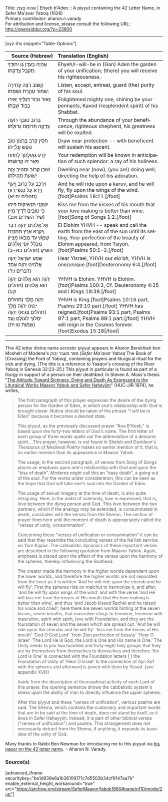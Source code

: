 <html>
<head></head>
<body>
Title: אֶהְיֶה בְּעֵדֶן | Ehyeh b'Aden :: A piyyut containing the 42 Letter Name, in Sefer Ma'avar Yaboq (1626)<br />
Primary contributor: aharon.n.varady<br />
For attribution and license, please consult the following URL: <a href="http://opensiddur.org/?p=23800">http://opensiddur.org/?p=23800</a>
<p />
<hr />

[xyz-ihs snippet="Table-Options"]<table style="margin-left: auto; margin-right: auto;" class="draggable">
<thead><tr><th id="x" style="text-align: right;">Source (Hebrew)</th><th style="text-align: left;">Translation (English)</th></tr></thead>
<tbody>
<tr><td style="vertical-align:top;">
<div class="liturgy" lang="he">
אֶהְיֶה בְּעֵדֶן 
גַן יִחוּדֶךָ 
תְּקַבֵּל צִדְקָתוֹ:
</span></div></td>
 
<td style="vertical-align:top;">
<div class="english" lang="en">
Ehyeh/I-will-be in (Gan) Aden
the garden of your unification;
(there) you will receive his righteousness.
</div></td></tr>


<tr><td style="vertical-align:top;">
<div class="liturgy" lang="he">
קְשׁוֹב רְצֵה 
עֲתִירָה שְׁמוֹר 
טַהֲרַת נִשְׁמָתוֹ:
</span></div></td>
 
<td style="vertical-align:top;">
<div class="english" lang="en">
Listen, accept,
entreat, guard
(the) purity of his soul.
</div></td></tr>


<tr><td style="vertical-align:top;">
<div class="liturgy" lang="he">
נָאוֹר גִבּוֹר 
דְגָלֶיךָ יֳאִירוּ
כְּבוֹד שִׁבְתּוֹ׃ 
</span></div></td>
 
<td style="vertical-align:top;">
<div class="english" lang="en">
Enlightened mighty one,
shining be your pennants,
Kavod (resplendent spirit) of his Shabbat.
</div></td></tr>


<tr><td style="vertical-align:top;">
<div class="liturgy" lang="he">
בְּרוֹב טוּבְךָ 
רוֹעֶה צְדָקָה 
תְּרוֹמֵם גְדוּלָתוֹ׃
</span></div></td>
 
<td style="vertical-align:top;">
<div class="english" lang="en">
Through the abundance of your beneficence,
righteous shepherd,
his greatness will be exalted.
</div></td></tr>


<tr><td style="vertical-align:top;">
<div class="liturgy" lang="he">
חָסִין קָרֵב 
בִּרְצוֹן טוֺב 
נוֹפֶשׁ עֲלִיָיתוֹ׃
</span></div></td>
 
<td style="vertical-align:top;">
<div class="english" lang="en">
Draw near protection --
with beneficent will
sustain his ascent.
</div></td></tr>


<tr><td style="vertical-align:top;">
<div class="liturgy" lang="he">
יִוָדַע גְאוּלָתְךָ 
לַחְזוֹת פְּאֵר 
זִיו קְדוּשָׁתוֹ׃
</span></div></td>
 
<td style="vertical-align:top;">
<div class="english" lang="en">
Your redemption will be known
in anticipation of such splendor:
a ray of his holiness.
</div></td></tr>


<tr><td style="vertical-align:top;">
<div class="liturgy" lang="he">
שׁוֹכֵן קָרוֹב 
וּמֵטִיב צַוֵה 
יְשׁוּעַת תְּהִילָתוֹ׃
</span></div></td>
 
<td style="vertical-align:top;">
<div class="english" lang="en">
Dwelling near (now),
(you are) doing well, directing
the help of his adoration.
</div></td></tr>


<tr><td style="vertical-align:top;">
<div class="liturgy" lang="he">
וַיִרְכַּב עַל כְּרוּב וַיָעֹף וַיֵדֶא עַל כַּנְפֵי רוּחַ׃ <span class="citation">(תהלים יח:יא)</span>
</span></div></td>
 
<td style="vertical-align:top;">
<div class="english" lang="en">
And he will ride upon a keruv, and he will fly, fly upon the wings of the wind.[foot]Psalms 18:11.[/foot]
</div></td></tr>


<tr><td style="vertical-align:top;">
<div class="liturgy" lang="he">
יִשְׁקֵנִי מִנְשִיקוֹת פִּיהוּ כִּי טוֹבִים דֹדֶיךָ מִיָיִן׃ <span class="citation">(שיר השירים א:ב)</span>
</span></div></td>
 
<td style="vertical-align:top;">
<div class="english" lang="en">
Kiss me from the kisses of his mouth that your love making is better than wine.[foot]Song of Songs 1:2.[/foot]
</div></td></tr>


<tr><td style="vertical-align:top;">
<div class="liturgy" lang="he">
אֵל אֱלֹהִים יְהוָֹה דִבֶּר וַיִקְרָא אָרֶץ מִמִזְרַח שֶׁמֶשׁ עַד מְבֹאוֹ׃ 
מִצִיוֹן מִכְלַל יוֹפִי אֱלֹהִים הוֹפִיעַ׃ <span class="citation">(תהלים נ:א-ב)</span>
</span></div></td>
 
<td style="vertical-align:top;">
<div class="english" lang="en">
El Elohim YHVH -- speak and call the earth from the east of the sun until its setting.
Your perfection of the beauty of Elohim appeared, from Tsiyon. [foot]Psalms 50:1-2.[/foot]
</div></td></tr>


<tr><td style="vertical-align:top;">
<div class="liturgy" lang="he">
שְׁמַע יִשְׂרָאֵל יְהוָֹה אֱלֹהֵינוּ יְהוָֹה אֶחָד׃ <span class="citation">(דברים ו:ד)</span>
</span></div></td>
 
<td style="vertical-align:top;">
<div class="english" lang="en">
Hear Yisrael, YHVH our <em>elo'ah</em>, YHVH is one/unique.[foot]Deuteronomy 6:4.[/foot]
</div></td></tr>


<tr><td style="vertical-align:top;">
<div class="liturgy" lang="he">
יְהוָֹה הוּא אֱלֹהִים׃ יְהוָֹה הוּא אֱלֹהִים׃ <span class="citation">(תהלים ק:ג)</span>
</span></div></td>
 
<td style="vertical-align:top;">
<div class="english" lang="en">
YHVH is Elohim. YHVH is Elohim.[foot]Psalms 100:3, Cf. Deuteronomy 4:35 and I Kings 18:39.[/foot]
</div></td></tr>


<tr><td style="vertical-align:top;">
<div class="liturgy" lang="he">
יְהוָֹה מֶלֶךְ <span class="citation">(תהלים י:טז)</span> יְהוָֹה מָלָךְ <span class="citation">(תהלים צג:א)</span> יְהוָֹה יִמְלוֹךְ לְעוֹלָם וָעֶד׃ <span class="citation">(שמות טו:יח)</span>
</span></div></td>
 
<td style="vertical-align:top;">
<div class="english" lang="en">
YHVH is King.[foot]Psalms 10:16 part, Psalms 29:10 part.[/foot] YHVH has reigned.[foot]Psalms 93:1 part, Psalms 97:1 part, Psalms 99:1 part.[/foot] YHVH will reign in the Cosmos forever.[foot]Exodus 15:18[/foot]
</div></td></tr>
</tbody></table>

<hr />

This 42 letter divine name acrostic piyyut appears in Aharon Berekhiah ben Mosheh of Modena's <span class="hebrew" lang="he">ספר מעבר יבוק</span> (<em>Sefer Ma'avar Yaboq</em> The Book of [Crossing] the Ford of Yaboq), containing prayers and liturgical ritual for the sick and dying. (The title is a reference to Yaaqov's crossing of the River Yaboq in Genesis 32:23–25.) This piyyut in particular is found as part of a liturgy in support of a person on their deathbed. In Steven A. Moss's thesis "<a href="https://www.jewish-funerals.org/index.php?q=attitude-toward-sickness-dying-and-death-expressed-liturgical-works-maavor-yabok-and-sefer-hahayiim-0">The Attitude Toward Sickness, Dying and Death As Expressed in the Liturgical Works Maavor Yabok and Sefer Hahayiim</a>" (HUC-JIR 1974), he  writes, 

<blockquote>The first paragraph of this prayer expresses the desire of the dying person for the Garden of Eden, in which one's relationship with God is brought closer. Notice should be taken of the phrase "I will be in Eden" because it becomes a desired state.

This piyyut, as the previously discussed prayer "Ana B'Koaḥ," is based upon the forty-two letters of God's name. The first letter of each group of three words spells out the abbreviation of a demonic spirit....This prayer, however, is not found in Sheloh and Davidson's <em>Thesaurus of Medieval Poetry</em> makes no earlier mention of it, that is, no earlier mention than its appearance in Maavor Yabok.

The usage, in the second paragraph, of verses from Song of Songs places an emphasis upon one's relationship with God and upon the "kiss of death". Moderns might call this an "easy death", a going out of the soul.  For the works under consideration, this can be seen as the hope that God will take one's soul into the Garden of Eden.

The usage of sexual imagery at the time of death, is also quite intriguing. Here, in the midst of solemnity, love is expressed, that is, love between the dying person and God. This love between the two partners, which if the analogy may be extended, is consummated in death, concludes with the verses from the Sheron. The section of prayer from here until the moment of death is appropriately called the "verses of unity, consummation".

Concerning these "verses of unification or consummation" it can be said that they resemble the concluding verses of the Ne'ilah service on Yom Kippur. The cabbalistic dynamics of these important verses are described in the following quotation from Maavor Yabok. Again, emphasis is placed upon the effect of the verses upon the harmony of the spheres, thereby influencing the Godhead.

The creator made the harmony in the higher worlds dependent upon the lower worlds, and therefore the higher worlds are not separated from the lover as it is written 'And he will ride upon the cherub and he will fly'.  First the spheres ride on malchut to harmonize it, and after, 'and he will fly upon wings of the wind' and with the verse 'and He will kiss me from the kisses of His mouth that His love making is better than wine', and thus 'and Jacob kissed Rachel and he raised his voice and cried'; here there are seven worlds hinting at the seven kisses, seven breaths, that masculine clings to feminine, feminine with masculine, spirit with spirit, love with Foundation, and they are the foundation of seven and the seven which are spread out. 'And he will ride upon the cherubs and he will fly' 'kiss me from the kisses of His mouth' 'God O God Lord' 'from Zion perfection of beauty' 'Hear O Israel' 'The Lord He is God, the Lord is One and His name is One.' The Unity needs to join two hundred and forty-eight holy groups that they are by themselves from themselves to themselves and therefore 'the Lord is One' is connected with the Foundation letters [ ] the Foundation of Unity of 'Hear O Israel' Is the connection of Ayn Sof with the spheres and afterward is joined with them by Yesod. (see appendix XVIII)

Aside from the description of theosophical activity of each Lord of this prayer, the opening sentence shows the cabbalistic system's stress upon the ability of man to directly influence the upper spheres.

After this piyyut and these "verses of unification", various psalms are said. The Shema, which contains the customary and important words that are to be said at the time of death, does not stand by itself, as it does in Sefer Haḥayyim. Instead, it is part of other biblical verses ("verses of unification") and psalms. This arrangement does not necessarily detract from the Shema, if anything, it expands its basic idea of the unity of God.</blockquote>

Many thanks to Rabbi Ben Newman for introducing me to this piyyut via <a href="http://kaphtziel.blogspot.com/2012/05/utterance-of-name-of-42-ana-be-koach-as.html">his paper on the 42 letter name</a>. --Aharon N. Varady.

<h3>Source(s)</h3>

[advanced_iframe securitykey="be1d939e6a1b36109171c7d5503b34cf9147aa7b" enable_external_height_workaround="true" src="https://archive.org/stream/SeferMaavorYabok1860#page/n110/mode/2up"]


</body>
</html>